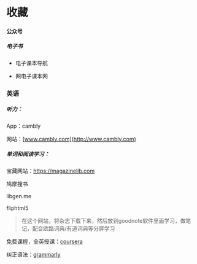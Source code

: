 # 收藏



#### 公众号

##### 电子书

- 电子课本导航

- 网电子课本网



### 英语

##### 听力：

App：cambly

网站：[www.cambly.com](http://www.cambly.com) 

##### 单词和阅读学习：

宝藏网站：https://magazinelib.com 

鸠摩搜书

libgen.me 

fliphtml5 

> 在这个网站，将杂志下载下来，然后放到goodnote软件里面学习，做笔记，配合欧路词典/有道词典等分屏学习



免费课程，全英授课：[coursera](https://www.coursera.org) 

纠正语法：[grammarly](https://www.grammarly.com)